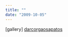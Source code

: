 ```yaml
---
title: ""
date: "2009-10-05"
---
```


\[gallery\] [darcorgaosapatos](http://darcorgaosapatos.tumblr.com/post/204432270/via-ideiasdenada-i-only-know-confusion)
